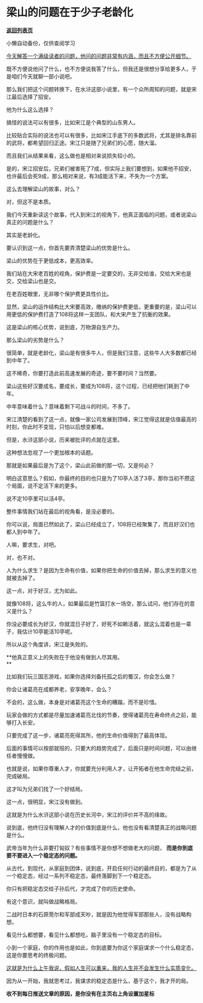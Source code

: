 # 梁山的问题在于少子老龄化

[**返回列表页**](/gzh/记忆承载3)

小懒自动备份，仅供查阅学习

[今天解答一个满级读者的问题，他问的问题非常有内涵，而且不方便公开细节。  
](http://mp.weixin.qq.com/s?__biz=MzkwMzQ1MzczOQ==&mid=2247484129&idx=1&sn=45bc997d22e7a00cc54ba51da9339349&chksm=c0974fa5f7e0c6b3d30638b187cc30b1f85883ae1e6aec60f3553b46532c26402c89a31849c5&scene=21#wechat_redirect)

既不方便说他问了什么，也不方便说我答了什么，但我还是很想分享给更多人，于是咱们今天就聊一部小说吧。  

那么我们把这个问题转换下，在水浒这部小说里，有一个众所周知的问题，就是宋江最后选择了招安。

他为什么这么选择？

搞怪的说法可以有很多，比如宋江是个典型的山东男人。

比较贴合实际的说法也可以有很多，比如宋江手底下的多数武将，尤其是排名靠前的武将，都希望回归正途。宋江只是随了兄弟们的心愿，随大溜。

而且我们从结果来看，这么做也是相对来说损失较小的。

是的，宋江招安后，兄弟们被害死了7成，但实际上我们要想到，如果他不招安，也许最后会死9成，那么相对来说，有3成能活下来，不失为一个方案。

这么去理解梁山的故事，对么？

对，但这不是本质。

我们今天重新读这个故事，代入到宋江的视角下，他真正面临的问题，或者说梁山真正的问题是什么？

其实是老龄化。

要认识到这一点，你首先要弄清楚梁山的优势是什么。

梁山的优势在于更低成本，更高效率。

我们站在大宋老百姓的视角，保护费是一定要交的，无非交给谁，交给大宋也是交，交给梁山也是交。

在老百姓眼里，无非哪个保护费更具性价比。

显然，梁山的运作结构比大宋要高效，缴纳的保护费更低，更重要的是，梁山可以用更低的保护费打造了108将这样一支团队，和大宋产生了抗衡的效果。

这是梁山的核心优势，说到底，万物源自生产力。

那么梁山的劣势是什么？

很简单，就是老龄化，梁山是有很多牛人，但是我们注意，这些牛人大多数都已经到中年了。

这不稀奇，你要打造此前高速发展的奇迹，要不要时间？当然要。

梁山这些好汉要成名，要成长，要成为108将，这个过程，已经把他们耗到了中年。

中年意味着什么？意味着剩下可战斗的时间，不多了。

宋江清楚的看到了这一点，就像一家公司发展到顶峰，宋江觉得这就是估值最高的时刻，你此时不变现，只怕以后想变都难。

但是，水浒这部小说，历来被批评的点就在这里。

这种想法忽视了一个更加根本的话题。

那就是如果最后是为了这个，梁山此前做的那一切，又是何必？

明白这意思么？假如，你最终的目的也只是为了10亭人活了3亭，那你当初不攒这个局面，说不定活下来的更多。  

说不定10亭里可以活4亭。

整件事情我们站在最后的视角看，是没必要的。  

你可以说，局面已然如此了，梁山已经成立了，108将已经聚集了，而且好汉们也都人到中年了。  

人嘛，要求生，对吧。  

对，也不对。

人为什么求生？是因为生命有价值，如果你把生命的价值去掉，那么求生的意义也就被去掉了。  

这一点，对于好汉，尤为如此。

就像108将，这么牛的人，如果最后是竹篮打水一场空，那么试问，他们存在的意义是什么？  

你没必要成长为好汉，你就混日子好了，好死不如赖活着，就这么混着也是一辈子，我估计10亭能活10亭呢。

所以从这个角度讲，宋江是失败的。  

 **他真正意义上的失败在于他没有做到人尽其用。  
**

比如我们玩三国志游戏，如果你选择刘备托孤之后的蜀汉，你会怎么做？  

你会让诸葛亮在成都养老，安享晚年，会么？

不会的，这么做，本身是对诸葛亮这个生命的糟蹋，而不是珍惜。

玩家会做的方式都是尽量加速诸葛亮北伐的节奏，使得诸葛亮在寿命终点之前，能够打入长安。

只要完成了这一步，诸葛亮死得其所，他的生命价值得到了最高体现。

后面的事情可以按部就班的，只要大的趋势完成了，后面只是时间问题，可以由继任者慢慢做。

也就是说，如果你尊重人才，你就要充分利用人才，让开拓者在他生命完结之前，完成破局。  

这才叫为兄弟们找了一个好结局。  

这一点，很明显，宋江没有做到。  

这就是为什么水浒这部小说在历史长河中，宋江的评价并不高的缘故。

说到底，他终归没有理解人才的价值到底是什么，他也没有看清楚真正的战略问题是什么。  

武帝当年为什么非要打匈奴？有些事情不是你想不想做老大的问题， **而是你到底要不要进入一个稳定态的问题。**  

从古代，到现代，从家庭到团体，说到底，开启任何行动的最终目的，都是为了从一个稳定态，经过一系列不稳定态，最终落脚到下一个稳定态。  

你只有把稳定态交给子孙后代，才完成了你的历史使命。

有这个意识，就叫做战略格局。

二战时日本的石原莞尔和军部成天吵，就是因为他觉得军部那些人，没有战略构想。  

看见什么都想要，看见什么都想吃，脑子里没有一个稳定态的目标。

小到一个家庭，你的作用也是如此，你到底要为你这个家庭谋求一个什么稳定态，这是你要思考的终极问题。

[这就是为什么上午我说，假如人生可以重来，我的人生并不会发生什么实质变化。](http://mp.weixin.qq.com/s?__biz=MzU0MjYwNDU2Mw==&mid=2247514630&idx=1&sn=10f031e2408502f29fed7cca1655c21d&chksm=fb1ad67acc6d5f6cbcf7d3df2985212a0d965ad1544b0c6cd5e6f8055a81262864fda502335a&scene=21#wechat_redirect)

因为从一开始，我就思考过，我谋求的稳定态是什么，基于这个，我才开的局。

 **收不到每日推送文章的原因，是你没有在主页右上角设置加星标**

